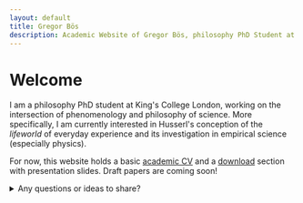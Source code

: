 ```yaml
---
layout: default
title: Gregor Bös
description: Academic Website of Gregor Bös, philosophy PhD Student at King's College London, working on phenomenology and philosophy of science.
---
```

# Welcome

I am a philosophy PhD student at King's College London, working on the intersection of phenomenology and philosophy of science. More specifically, I am currently interested in Husserl's conception of the *lifeworld* of everyday experience and its investigation in empirical science (especially physics).

For now, this website holds a basic [academic CV](./cv/) and a [download](./dl/) section with presentation slides. Draft papers are coming soon!

<details><summary>Any questions or ideas to share?</summary><p> Don't hesitate to send me an <a href="mailto:gregor.boes@kcl.ac.uk">email</a>!</p>
</details>
